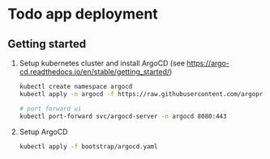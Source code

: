 # Todo app deployment

## Getting started

1. Setup kubernetes cluster and install ArgoCD (see https://argo-cd.readthedocs.io/en/stable/getting_started/)
    ```bash
    kubectl create namespace argocd
    kubectl apply -n argocd -f https://raw.githubusercontent.com/argoproj/argo-cd/stable/manifests/install.yaml

    # port forward ui
    kubectl port-forward svc/argocd-server -n argocd 8080:443
    ```

2. Setup ArgoCD
    ```bash
    kubectl apply -f bootstrap/argocd.yaml
    ```

